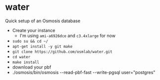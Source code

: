 water
==============

Quick setup of an Osmosis database

- Create your instance
  - I'm using `ami-a6926dce` and `c3.4xlarge` for now
- `sudo su && cd ~/`
- `apt-get install -y git make`
- `git clone https://github.com/osmlab/water.git`
- `cd water`
- `make install`
- download your pbf
- ./osmosis/bin/osmosis --read-pbf-fast <pbf file> --write-pgsql user="postgres"
